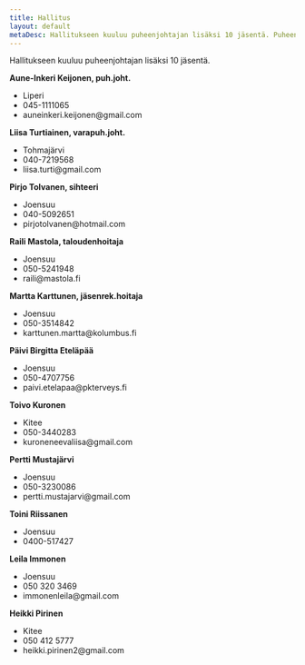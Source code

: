 ```yaml
---
title: Hallitus
layout: default
metaDesc: Hallitukseen kuuluu puheenjohtajan lisäksi 10 jäsentä. Puheenjohtajana toimii Aune-Inkeri Keijonen.
---
```


Hallitukseen kuuluu puheenjohtajan lisäksi 10 jäsentä.

**Aune-Inkeri Keijonen, puh.joht.**
<ul class="mt-0">
	<li>Liperi</li>
	<li>045-1111065</li>
	<li>auneinkeri.keijonen@gmail.com</li>
</ul>

**Liisa Turtiainen, varapuh.joht.**
<ul class="mt-0">
	<li>Tohmajärvi</li>
	<li>040-7219568</li>
	<li>liisa.turti@gmail.com</li>
</ul>

**Pirjo Tolvanen, sihteeri**
<ul class="mt-0">
	<li>Joensuu</li>
	<li>040-5092651</li>
	<li>pirjotolvanen@hotmail.com</li>
</ul>

**Raili Mastola, taloudenhoitaja**
<ul class="mt-0">
	<li>Joensuu</li>
	<li>050-5241948</li>
	<li>raili@mastola.fi</li>
</ul>

**Martta Karttunen, jäsenrek.hoitaja**
<ul class="mt-0">
	<li>Joensuu</li>
	<li>050-3514842</li>
	<li>karttunen.martta@kolumbus.fi</li>
</ul>

**Päivi Birgitta Eteläpää**
<ul class="mt-0">
	<li>Joensuu</li>
	<li>050-4707756</li>
	<li>paivi.etelapaa@pkterveys.fi</li>
</ul>

**Toivo Kuronen**
<ul class="mt-0">
	<li>Kitee</li>
	<li>050-3440283</li>
	<li>kuroneneevaliisa@gmail.com</li>
</ul>

**Pertti Mustajärvi**
<ul class="mt-0">
	<li>Joensuu</li>
	<li>050-3230086</li>
	<li>pertti.mustajarvi@gmail.com</li>
</ul>

**Toini Riissanen**
<ul class="mt-0">
	<li>Joensuu</li>
	<li>0400-517427</li>
</ul>

**Leila Immonen**
<ul class="mt-0">
	<li>Joensuu</li>
	<li>050 320 3469</li>
	<li>immonenleila@gmail.com</li>
</ul>

**Heikki Pirinen**
<ul class="mt-0">
	<li>Kitee</li>
	<li>050 412 5777</li>
	<li>heikki.pirinen2@gmail.com</li>
</ul>
